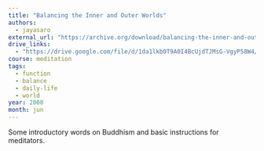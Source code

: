 ```yaml
---
title: "Balancing the Inner and Outer Worlds"
authors:
  - jayasaro
external_url: "https://archive.org/download/balancing-the-inner-and-outer-worlds-2008-06-ajahn-jayasaro/Balancing%20the%20Inner%20and%20Outer%20Worlds%20%282008-06%29%20-%20Ajahn%20Jayasaro.mp3"
drive_links:
  - "https://drive.google.com/file/d/1da1lkb0T9A0I4BcUjdTJMsG-VgyP58W4/view?usp=drivesdk"
course: meditation
tags:
  - function
  - balance
  - daily-life
  - world
year: 2008
month: jun
---
```


Some introductory words on Buddhism and basic instructions for meditators.


